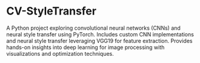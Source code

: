 # CV-StyleTransfer
A Python project exploring convolutional neural networks (CNNs) and neural style transfer using PyTorch. Includes custom CNN implementations and neural style transfer leveraging VGG19 for feature extraction. Provides hands-on insights into deep learning for image processing with visualizations and optimization techniques.
